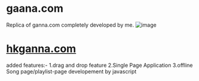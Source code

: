 # gaana.com
Replica of ganna.com completely developed by me.
![image](https://github.com/unicodeblaster/Simple-Ganna-App/assets/103228257/61e3bd7a-d7bb-4e4d-a91a-b86628d6964b)


<a href="https://hkgannaapp.herokuapp.com/"><h1>hkganna.com</h1></a>








added features:-
1.drag and drop feature
2.Single Page Application
3.offline Song page/playlist-page developement by javascript 
